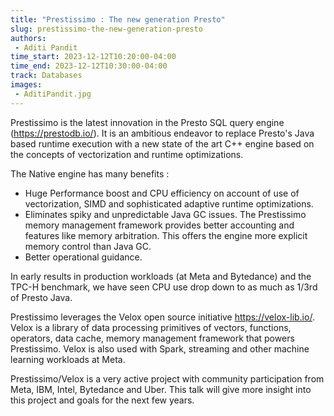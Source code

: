 ```yaml
---
title: "Prestissimo : The new generation Presto"
slug: prestissimo-the-new-generation-presto
authors:
 - Aditi Pandit
time_start: 2023-12-12T10:20:00-04:00
time_end: 2023-12-12T10:30:00-04:00
track: Databases
images:
 - AditiPandit.jpg
---
```


Prestissimo is the latest innovation in the Presto SQL query engine (https://prestodb.io/). It is an ambitious endeavor to replace Presto's Java based runtime execution with a new state of the art C++ engine based on the concepts of vectorization and runtime optimizations. 
 
The Native engine has many benefits : 
 * Huge Performance boost and CPU efficiency on account of use of vectorization, SIMD and sophisticated adaptive runtime optimizations. 
 * Eliminates spiky and unpredictable Java GC issues. The Prestissimo memory management framework provides better accounting and features like memory arbitration. This offers the engine more explicit memory control than Java GC. 
 * Better operational guidance.
 
In early results in production workloads (at Meta and Bytedance) and the TPC-H benchmark, we have seen CPU use drop down to as much as 1/3rd of Presto Java. 
 
Prestissimo leverages the Velox open source initiative https://velox-lib.io/. Velox is a library of data processing primitives of vectors, functions, operators, data cache, memory management framework that powers Prestissimo. Velox is also used with Spark, streaming and other machine learning workloads at Meta. 

Prestissimo/Velox is a very active project with community participation from Meta, IBM, Intel, Bytedance and Uber. This talk will give more insight into this project and goals for the next few years.